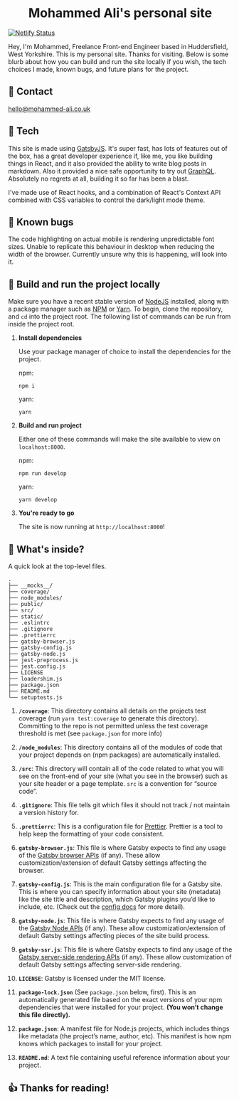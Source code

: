 <h1 align="center">
  Mohammed Ali's personal site
</h1>

[![Netlify Status](https://api.netlify.com/api/v1/badges/502ba45e-9ef5-43a9-a549-ab13eb9f724d/deploy-status)](https://app.netlify.com/sites/ma-dev/deploys)

Hey, I'm Mohammed, Freelance Front-end Engineer based in Huddersfield, West Yorkshire. This is my personal site. Thanks for visiting. Below is some blurb about how you can build and run the site locally if you wish, the tech choices I made, known bugs, and future plans for the project.

## 📱 Contact

[hello@mohammed-ali.co.uk](mailto:hello@mohammed-ali.co.uk)

## 🤖 Tech

This site is made using [GatsbyJS](https://www.gatsbyjs.org/). It's super fast, has lots of features out of the box, has a great developer experience if, like me, you like building things in React, and it also provided the ability to write blog posts in markdown. Also it provided a nice safe opportunity to try out [GraphQL](https://graphql.org/). Absolutely no regrets at all, building it so far has been a blast.

I've made use of React hooks, and a combination of React's Context API combined with CSS variables to control the dark/light mode theme.

## 🐛 Known bugs

The code highlighting on actual mobile is rendering unpredictable font sizes. Unable to replicate this behaviour in desktop when reducing the width of the browser. Currently unsure why this is happening, will look into it.

## 🚀 Build and run the project locally

Make sure you have a recent stable version of [NodeJS](https://nodejs.org/en/) installed, along with a package manager such as [NPM](https://www.npmjs.com/get-npm) or [Yarn](https://yarnpkg.com/lang/en/docs/install/). To begin, clone the repository, and `cd` into the project root. The following list of commands can be run from inside the project root.

1.  **Install dependencies**

    Use your package manager of choice to install the dependencies for the project.

    npm:

    ```
    npm i
    ```

    yarn:

    ```
    yarn
    ```

1.  **Build and run project**

    Either one of these commands will make the site available to view on `localhost:8000`.

    npm:

    ```
    npm run develop
    ```

    yarn:

    ```
    yarn develop
    ```

1.  **You're ready to go**

    The site is now running at `http://localhost:8000`!

## 🧐 What's inside?

A quick look at the top-level files.

    .
    ├── __mocks__/
    ├── coverage/
    ├── node_modules/
    ├── public/
    ├── src/
    ├── static/
    ├── .eslintrc
    ├── .gitignore
    ├── .prettierrc
    ├── gatsby-browser.js
    ├── gatsby-config.js
    ├── gatsby-node.js
    ├── jest-preprocess.js
    ├── jest.config.js
    ├── LICENSE
    ├── loadershim.js
    ├── package.json
    ├── README.md
    └── setuptests.js

1.  **`/coverage`**: This directory contains all details on the projects test coverage (run `yarn test:coverage` to generate this directory). Committing to the repo is not permitted unless the test coverage threshold is met (see `package.json` for more info)

1.  **`/node_modules`**: This directory contains all of the modules of code that your project depends on (npm packages) are automatically installed.

1.  **`/src`**: This directory will contain all of the code related to what you will see on the front-end of your site (what you see in the browser) such as your site header or a page template. `src` is a convention for “source code”.

1.  **`.gitignore`**: This file tells git which files it should not track / not maintain a version history for.

1.  **`.prettierrc`**: This is a configuration file for [Prettier](https://prettier.io/). Prettier is a tool to help keep the formatting of your code consistent.

1.  **`gatsby-browser.js`**: This file is where Gatsby expects to find any usage of the [Gatsby browser APIs](https://www.gatsbyjs.org/docs/browser-apis/) (if any). These allow customization/extension of default Gatsby settings affecting the browser.

1.  **`gatsby-config.js`**: This is the main configuration file for a Gatsby site. This is where you can specify information about your site (metadata) like the site title and description, which Gatsby plugins you’d like to include, etc. (Check out the [config docs](https://www.gatsbyjs.org/docs/gatsby-config/) for more detail).

1.  **`gatsby-node.js`**: This file is where Gatsby expects to find any usage of the [Gatsby Node APIs](https://www.gatsbyjs.org/docs/node-apis/) (if any). These allow customization/extension of default Gatsby settings affecting pieces of the site build process.

1.  **`gatsby-ssr.js`**: This file is where Gatsby expects to find any usage of the [Gatsby server-side rendering APIs](https://www.gatsbyjs.org/docs/ssr-apis/) (if any). These allow customization of default Gatsby settings affecting server-side rendering.

1.  **`LICENSE`**: Gatsby is licensed under the MIT license.

1.  **`package-lock.json`** (See `package.json` below, first). This is an automatically generated file based on the exact versions of your npm dependencies that were installed for your project. **(You won’t change this file directly).**

1.  **`package.json`**: A manifest file for Node.js projects, which includes things like metadata (the project’s name, author, etc). This manifest is how npm knows which packages to install for your project.

1.  **`README.md`**: A text file containing useful reference information about your project.

## 👍 Thanks for reading!
